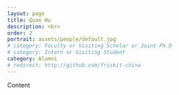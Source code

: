 ```yaml
---
layout: page
title: Quan Hu
description: <br>
order: 2
portrait: assets/people/default.jpg
# category: Faculty or Visiting Scholar or Joint Ph.D
# category: Intern or Visiting Student
category: Alumni
# redirect: http://github.com/friskit-china
---
```


Content
